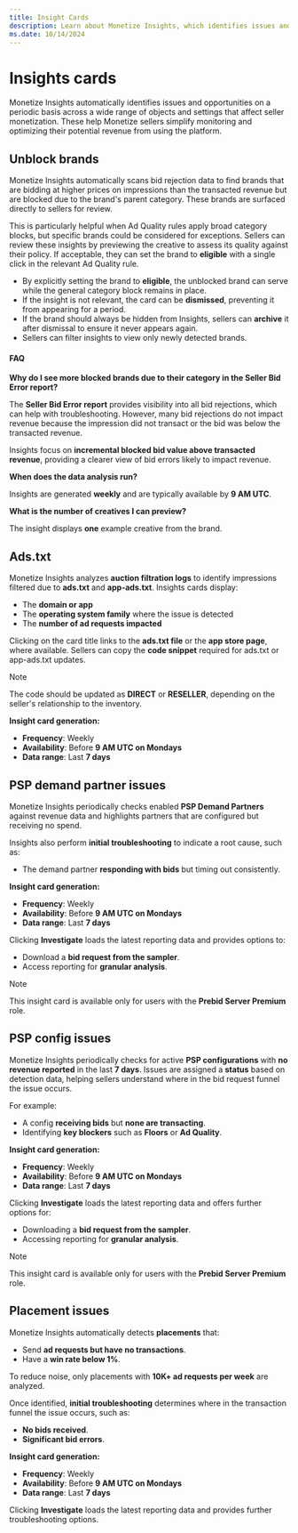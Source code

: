 ```yaml
---
title: Insight Cards 
description: Learn about Monetize Insights, which identifies issues and opportunities to help sellers monitor and optimize revenue on the platform.
ms.date: 10/14/2024
---
```


# Insights cards

Monetize Insights automatically identifies issues and opportunities on a periodic basis across a wide range of objects and settings that affect seller monetization. These help Monetize sellers simplify monitoring and optimizing their potential revenue from using the platform.

## Unblock brands

Monetize Insights automatically scans bid rejection data to find brands that are bidding at higher prices on impressions than the transacted revenue but are blocked due to the brand's parent category. These brands are surfaced directly to sellers for review.

This is particularly helpful when Ad Quality rules apply broad category blocks, but specific brands could be considered for exceptions. Sellers can review these insights by previewing the creative to assess its quality against their policy. If acceptable, they can set the brand to **eligible** with a single click in the relevant Ad Quality rule.

- By explicitly setting the brand to **eligible**, the unblocked brand can serve while the general category block remains in place.  
- If the insight is not relevant, the card can be **dismissed**, preventing it from appearing for a period.  
- If the brand should always be hidden from Insights, sellers can **archive** it after dismissal to ensure it never appears again.  
- Sellers can filter insights to view only newly detected brands.  

#### FAQ

**Why do I see more blocked brands due to their category in the Seller Bid Error report?**

The **Seller Bid Error report** provides visibility into all bid rejections, which can help with troubleshooting. However, many bid rejections do not impact revenue because the impression did not transact or the bid was below the transacted revenue.  

Insights focus on **incremental blocked bid value above transacted revenue**, providing a clearer view of bid errors likely to impact revenue.  

**When does the data analysis run?**

Insights are generated **weekly** and are typically available by **9 AM UTC**.  

**What is the number of creatives I can preview?**

The insight displays **one** example creative from the brand.  

## Ads.txt

Monetize Insights analyzes **auction filtration logs** to identify impressions filtered due to **ads.txt** and **app-ads.txt**. Insights cards display:  

- The **domain or app**  
- The **operating system family** where the issue is detected  
- The **number of ad requests impacted**  

Clicking on the card title links to the **ads.txt file** or the **app store page**, where available. Sellers can copy the **code snippet** required for ads.txt or app-ads.txt updates.  

> [!NOTE]  
> The code should be updated as **DIRECT** or **RESELLER**, depending on the seller's relationship to the inventory.  

**Insight card generation:**  

- **Frequency**: Weekly  
- **Availability**: Before **9 AM UTC on Mondays**  
- **Data range**: Last **7 days**  

## PSP demand partner issues

Monetize Insights periodically checks enabled **PSP Demand Partners** against revenue data and highlights partners that are configured but receiving no spend.  

Insights also perform **initial troubleshooting** to indicate a root cause, such as: 

- The demand partner **responding with bids** but timing out consistently.  

**Insight card generation:**  

- **Frequency**: Weekly  
- **Availability**: Before **9 AM UTC on Mondays**  
- **Data range**: Last **7 days**  

Clicking **Investigate** loads the latest reporting data and provides options to:  

- Download a **bid request from the sampler**.  
- Access reporting for **granular analysis**.  

> [!NOTE]  
> This insight card is available only for users with the **Prebid Server Premium** role.  

## PSP config issues

Monetize Insights periodically checks for active **PSP configurations** with **no revenue reported** in the last **7 days**. Issues are assigned a **status** based on detection data, helping sellers understand where in the bid request funnel the issue occurs.  

For example:  

- A config **receiving bids** but **none are transacting**.  
- Identifying **key blockers** such as **Floors** or **Ad Quality**.  

**Insight card generation:**  

- **Frequency**: Weekly  
- **Availability**: Before **9 AM UTC on Mondays**  
- **Data range**: Last **7 days**  

Clicking **Investigate** loads the latest reporting data and offers further options for:  

- Downloading a **bid request from the sampler**.  
- Accessing reporting for **granular analysis**.  

> [!NOTE]
> This insight card is available only for users with the **Prebid Server Premium** role.  

## Placement issues

Monetize Insights automatically detects **placements** that:  

- Send **ad requests but have no transactions**.  
- Have a **win rate below 1%**.  

To reduce noise, only placements with **10K+ ad requests per week** are analyzed.  

Once identified, **initial troubleshooting** determines where in the transaction funnel the issue occurs, such as:  

- **No bids received**.  
- **Significant bid errors**.  

**Insight card generation:**

- **Frequency**: Weekly  
- **Availability**: Before **9 AM UTC on Mondays**  
- **Data range**: Last **7 days**  

Clicking **Investigate** loads the latest reporting data and provides further troubleshooting options.